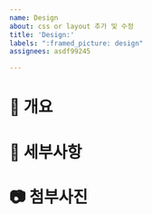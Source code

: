 ```yaml
---
name: Design
about: css or layout 추가 및 수정
title: 'Design:'
labels: ":framed_picture: design"
assignees: asdf99245

---
```


# 📘 개요

# 📗 세부사항

# 📷 첨부사진
